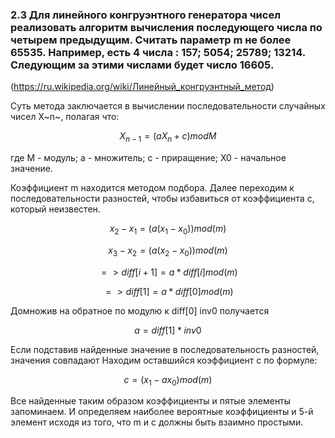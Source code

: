 ### 2.3	Для линейного конгруэнтного генератора чисел реализовать алгоритм вычисления последующего числа по четырем предыдущим. Считать параметр m не более 65535. Например, есть 4 числа : 157;  5054; 25789; 13214. Следующим за этими числами будет число 16605.
(https://ru.wikipedia.org/wiki/Линейный_конгруэнтный_метод) 

Суть метода заключается в вычислении последовательности случайных чисел X~n~, полагая что:

$$ X_{n-1} = (aX_n+c)modM $$

где M - модуль;
a - множитель;
c - приращение;
X0 - начальное значение.

Коэффициент m находится методом подбора. Далее переходим к последовательности разностей, чтобы избавиться от коэффициента c, который неизвестен.

$$ x_2-x_1= (a(x_1-x_0))mod(m) $$

$$ x_3-x_2 = (a(x_2-x_0))mod(m) $$

$$ => diff[i+1]=a*diff[i]mod(m) $$

$$ => diff[1]=a*diff[0]mod(m) $$

Домножив на обратное по модулю к diff[0] inv0 получается

$$ a=diff[1]*inv0 $$

Если подставив найденные значение в последовательность разностей, значения совпадают
Находим оставшийся коэффициент c по формуле:

$$ с = (x_1-ax_0)mod(m) $$

Все найденные таким образом коэффициенты и пятые элементы запоминаем. И определяем наиболее вероятные коэффициенты и 5-й элемент исходя из того, 
что m и c должны быть взаимно простыми.
